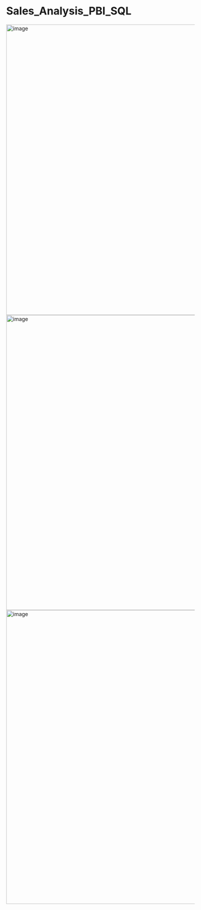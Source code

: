 # Sales_Analysis_PBI_SQL

<img width="775" alt="image" src="https://user-images.githubusercontent.com/117214117/210046352-6a632f85-80ca-480e-976f-a19e243dd15d.png">

<img width="787" alt="image" src="https://user-images.githubusercontent.com/117214117/210046210-5c8ef614-b1d1-4fe8-9ea6-de617820fc6a.png">

<img width="784" alt="image" src="https://user-images.githubusercontent.com/117214117/210046235-d06a5c87-675d-494a-b1af-422a7654b53a.png">
